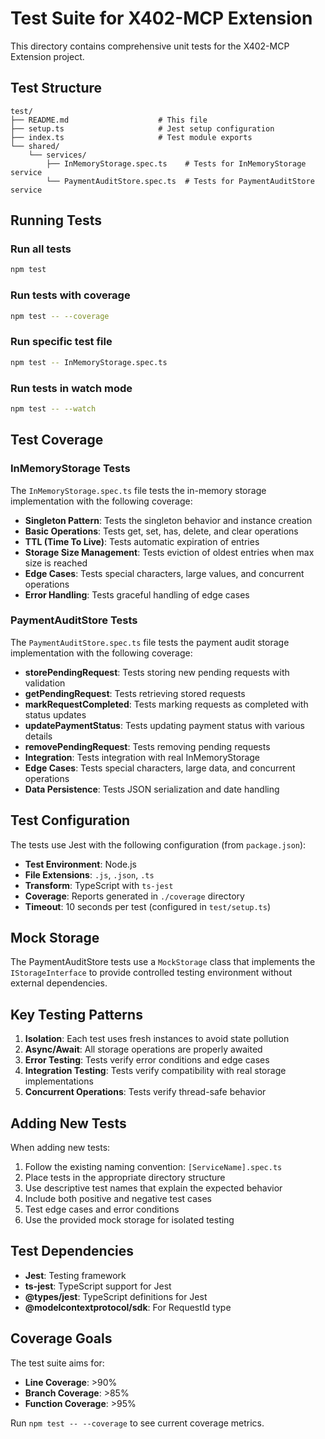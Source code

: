 # Test Suite for X402-MCP Extension

This directory contains comprehensive unit tests for the X402-MCP Extension project.

## Test Structure

```
test/
├── README.md                    # This file
├── setup.ts                     # Jest setup configuration
├── index.ts                     # Test module exports
└── shared/
    └── services/
        ├── InMemoryStorage.spec.ts    # Tests for InMemoryStorage service
        └── PaymentAuditStore.spec.ts  # Tests for PaymentAuditStore service
```

## Running Tests

### Run all tests
```bash
npm test
```

### Run tests with coverage
```bash
npm test -- --coverage
```

### Run specific test file
```bash
npm test -- InMemoryStorage.spec.ts
```

### Run tests in watch mode
```bash
npm test -- --watch
```

## Test Coverage

### InMemoryStorage Tests
The `InMemoryStorage.spec.ts` file tests the in-memory storage implementation with the following coverage:

- **Singleton Pattern**: Tests the singleton behavior and instance creation
- **Basic Operations**: Tests get, set, has, delete, and clear operations
- **TTL (Time To Live)**: Tests automatic expiration of entries
- **Storage Size Management**: Tests eviction of oldest entries when max size is reached
- **Edge Cases**: Tests special characters, large values, and concurrent operations
- **Error Handling**: Tests graceful handling of edge cases

### PaymentAuditStore Tests
The `PaymentAuditStore.spec.ts` file tests the payment audit storage implementation with the following coverage:

- **storePendingRequest**: Tests storing new pending requests with validation
- **getPendingRequest**: Tests retrieving stored requests
- **markRequestCompleted**: Tests marking requests as completed with status updates
- **updatePaymentStatus**: Tests updating payment status with various details
- **removePendingRequest**: Tests removing pending requests
- **Integration**: Tests integration with real InMemoryStorage
- **Edge Cases**: Tests special characters, large data, and concurrent operations
- **Data Persistence**: Tests JSON serialization and date handling

## Test Configuration

The tests use Jest with the following configuration (from `package.json`):

- **Test Environment**: Node.js
- **File Extensions**: `.js`, `.json`, `.ts`
- **Transform**: TypeScript with `ts-jest`
- **Coverage**: Reports generated in `./coverage` directory
- **Timeout**: 10 seconds per test (configured in `test/setup.ts`)

## Mock Storage

The PaymentAuditStore tests use a `MockStorage` class that implements the `IStorageInterface` to provide controlled testing environment without external dependencies.

## Key Testing Patterns

1. **Isolation**: Each test uses fresh instances to avoid state pollution
2. **Async/Await**: All storage operations are properly awaited
3. **Error Testing**: Tests verify error conditions and edge cases
4. **Integration Testing**: Tests verify compatibility with real storage implementations
5. **Concurrent Operations**: Tests verify thread-safe behavior

## Adding New Tests

When adding new tests:

1. Follow the existing naming convention: `[ServiceName].spec.ts`
2. Place tests in the appropriate directory structure
3. Use descriptive test names that explain the expected behavior
4. Include both positive and negative test cases
5. Test edge cases and error conditions
6. Use the provided mock storage for isolated testing

## Test Dependencies

- **Jest**: Testing framework
- **ts-jest**: TypeScript support for Jest
- **@types/jest**: TypeScript definitions for Jest
- **@modelcontextprotocol/sdk**: For RequestId type

## Coverage Goals

The test suite aims for:
- **Line Coverage**: >90%
- **Branch Coverage**: >85%
- **Function Coverage**: >95%

Run `npm test -- --coverage` to see current coverage metrics. 